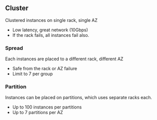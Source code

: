 
## Cluster

Clustered instances on single rack, single AZ 

- Low latency, great network (10Gbps)
- If the rack fails, all instances fail also.

### Spread

Each instances are placed to a different rack, different AZ

- Safe from the rack or AZ failure
- Limit to 7 per group

### Partition

Instances can be placed on partitions, which uses separate racks each.

- Up to 100 instances per partitions
- Up to 7 partitions per AZ